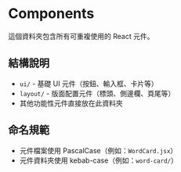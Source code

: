 # Components

這個資料夾包含所有可重複使用的 React 元件。

## 結構說明

- `ui/` - 基礎 UI 元件（按鈕、輸入框、卡片等）
- `layout/` - 版面配置元件（標頭、側邊欄、頁尾等）
- 其他功能性元件直接放在此資料夾

## 命名規範

- 元件檔案使用 PascalCase（例如：`WordCard.jsx`）
- 元件資料夾使用 kebab-case（例如：`word-card/`）
